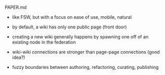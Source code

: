 PAPER.md

* like FSW, but with a focus on ease of use, mobile, natural

* by default, a wiki has only one public page (front door)
* creating a new wiki generally happens by spawning one off of an existing node in the federation
* wiki-wiki connections are stronger than page-page connections (good idea?)

* fuzzy boundaries between authoring, refactoring, curating, publishing
